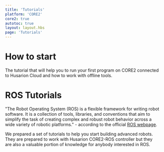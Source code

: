 ```yaml
---
title: 'Tutorials'
platform: 'CORE2'
core2: true
autotoc: true
layout: layout.hbs
page: 'Tutorials'
---
```


# How to start #
The tutorial that will help you to run your first program on CORE2 connected to Husarion Cloud and how to work with offline tools.

<!--
**In this online manual** you will learn how to connect your device to Husarion Cloud, how to program, share and use CORE2-powered devices, and many more.

What will you find here:
* **How to start** - the shortest way to run your first program on CORE2 connected to Husarion Cloud and how to work with offline tools
* **Hardware** - a description of all hardware functionalities of CORE2 development board: specifications, connectivity, electrical parameters etc.
* **Tutorial** - how to use each CORE2 peripheral (simplified API reference)
* **Examples** - learn by example - you will appreciate this during writing more advanced programs!
* **API reference** - all classes and methods of hFramework API for more advanced or inquisitive users. You will find it useful sooner or later :)-->


# ROS Tutorials #

"The Robot Operating System (ROS) is a flexible framework for writing robot software. It is a collection of tools, libraries, and conventions that aim to simplify the task of creating complex and robust robot behavior across a wide variety of robotic platforms." - according to the official [ROS webpage](http://www.ros.org/about-ros/).

We prepared a set of tutorials to help you start building advanced robots. They are prepared to work with Husarion CORE2-ROS controller but they are also a valuable portion of knowledge for anybody interested in ROS.